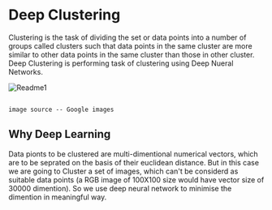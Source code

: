 # Deep Clustering
Clustering is the task of dividing the set or data points into a number of groups called clusters such that data points in the same cluster are more similar to other data points in the same cluster than those in other cluster.
Deep Clustering is performing task of clustering using Deep Nueral Networks.

![Readme1](https://github.com/shivendrapratap2/Computer-Vision/blob/master/Deep%20Clustering/k-means.jpg)

                                                                                              image source -- Google images
## Why Deep Learning
Data pionts to be clustered are multi-dimentional numerical vectors, which are to be seprated on the basis of their euclidean distance.
But in this case we are going to Cluster a set of images, which can't be considerd as suitable data points (a RGB image of 100X100 size would have vector size of 30000 dimention). 
So we use deep neural network to minimise the dimention in meaningful way.
